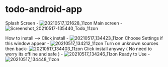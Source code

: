 # todo-android-app
Splash Screen - 
![20210517_121628_11zon](https://user-images.githubusercontent.com/81878722/118473163-4ee26700-b727-11eb-80f7-5eede491aba6.jpg)
Main screen - ![Screenshot_20210517-135440_Todo_11zon](https://user-images.githubusercontent.com/81878722/118473680-dfb94280-b727-11eb-9f90-f677b50c381e.jpg)

How to install -->
Click install - 
![20210517_134423_11zon](https://user-images.githubusercontent.com/81878722/118473894-18591c00-b728-11eb-96bb-0c9043216743.jpg)
Choose Settings if this window appear -
![20210517_134212_11zon](https://user-images.githubusercontent.com/81878722/118473994-358dea80-b728-11eb-9ac5-b52d137ba52d.jpg)
Turn on unknown sources then back- 
![20210517_134403_11zon](https://user-images.githubusercontent.com/81878722/118474424-ad5c1500-b728-11eb-990f-c713df8cacdb.jpg)
Click install anyway 
( No need to worry its offline and safe ) -
![20210517_134246_11zon](https://user-images.githubusercontent.com/81878722/118474566-d67ca580-b728-11eb-9e3a-b3f54736bbc4.jpg)
Ready to Use  -
![20210517_134448_11zon](https://user-images.githubusercontent.com/81878722/118474768-0fb51580-b729-11eb-945e-f0a7ce4dff4e.jpg)
